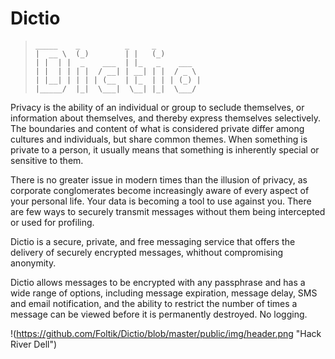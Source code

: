 # Dictio

> ```
>_____    _          _     _         
>|  __ \  (_)        | |   (_)        
>| |  | |  _    ___  | |_   _    ___  
>| |  | | | |  / __| | __| | |  / _ \
>| |__| | | | | (__  | |_  | | | (_) |
>|_____/  |_|  \___|  \__| |_|  \___/
> ```


Privacy is the ability of an individual or group to seclude themselves, or information about themselves, and thereby express themselves selectively. The boundaries and content of what is considered private differ among cultures and individuals, but share common themes. When something is private to a person, it usually means that something is inherently special or sensitive to them.

There is no greater issue in modern times than the illusion of privacy, as corporate conglomerates become increasingly aware of every aspect of your personal life. Your data is becoming a tool to use against you. There are few ways to securely transmit messages without them being intercepted or used for profiling.

Dictio is a secure, private, and free messaging service that offers the delivery of securely encrypted messages, whithout compromising anonymity.

Dictio allows messages to be encrypted with any passphrase and has a wide range of options, including message expiration, message delay, SMS and email notification, and the ability to restrict the number of times a message can be viewed before it is permanently destroyed. No logging.


!(https://github.com/Foltik/Dictio/blob/master/public/img/header.png "Hack River Dell")
